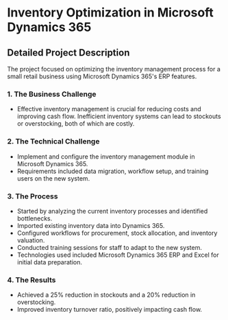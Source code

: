 # Inventory Optimization in Microsoft Dynamics 365

## Detailed Project Description
The project focused on optimizing the inventory management process for a small retail business using Microsoft Dynamics 365's ERP features.

### 1. The Business Challenge
- Effective inventory management is crucial for reducing costs and improving cash flow. Inefficient inventory systems can lead to stockouts or overstocking, both of which are costly.

### 2. The Technical Challenge
- Implement and configure the inventory management module in Microsoft Dynamics 365.
- Requirements included data migration, workflow setup, and training users on the new system.

### 3. The Process
- Started by analyzing the current inventory processes and identified bottlenecks.
- Imported existing inventory data into Dynamics 365.
- Configured workflows for procurement, stock allocation, and inventory valuation.
- Conducted training sessions for staff to adapt to the new system.
- Technologies used included Microsoft Dynamics 365 ERP and Excel for initial data preparation.

### 4. The Results
- Achieved a 25% reduction in stockouts and a 20% reduction in overstocking.
- Improved inventory turnover ratio, positively impacting cash flow.
